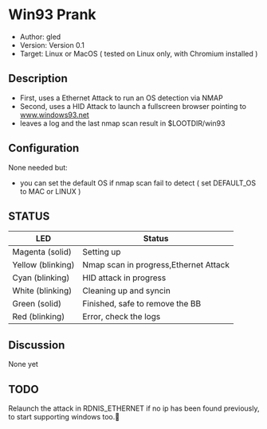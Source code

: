 # Win93 Prank
* Author: gled
* Version: Version 0.1
* Target: Linux or MacOS ( tested on Linux only, with Chromium installed )

## Description

- First, uses a Ethernet Attack to run an OS detection via NMAP
- Second, uses a HID Attack to launch a fullscreen browser pointing to www.windows93.net
- leaves a log and the last nmap scan result in $LOOTDIR/win93

## Configuration

None needed but:
- you can set the default OS if nmap scan fail to detect ( set DEFAULT_OS to MAC or LINUX )

## STATUS

| LED                | Status                                       |
| ------------------ | -------------------------------------------- |
| Magenta (solid)    | Setting up                                   |
| Yellow (blinking)  | Nmap scan in progress,Ethernet Attack        |
| Cyan (blinking)    | HID attack in progress                       |
| White (blinking)   | Cleaning up and syncin                       |
| Green (solid)      | Finished, safe to remove the BB              |
| Red (blinking)     | Error, check the logs                        |


## Discussion
None yet

## TODO
Relaunch the attack in RDNIS_ETHERNET if no ip has been found previously, to start supporting windows too.
